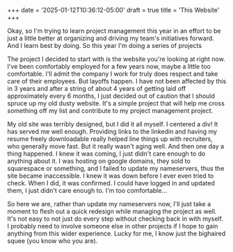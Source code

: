 +++
date = '2025-01-12T10:36:12-05:00'
draft = true
title = 'This Website'
+++


Okay, so I'm trying to learn project management this year in an effort to be just a little better at organizing and driving my team's initiatives forward. And I learn best by doing. So this year I'm doing a series of projects 

The project I decided to start with is the website you're looking at right now. I've been comfortably employed for a few years now, maybe a little too comfortable. I'll admit the company I work for truly does respect and take care of their employees. But layoffs happen. I have not been affected by this in 3 years and after a string of about 4 years of getting laid off approximately every 6 months, I just decided out of caution that I should spruce up my old dusty website. It's a simple project that will help me cross something off my list and contribute to my project management project.

My old site was terribly designed, but I did it all myself. I centered a div! It has served me well enough. Providing links to the linkedin and having my resume freely downloadable really helped line things up with recruiters, who generally move fast. But it really wasn't aging well. And then one day a thing happened. I knew it was coming, I just didn't care enough to do anything about it. I was hosting on google domains, they sold to squarespace or something, and I failed to update my nameservers, thus the site became inaccessible. I knew it was down before I ever even tried to check. When I did, it was confirmed. I could have logged in and updated them, I just didn't care enough to. I'm too comfortable... 

So here we are, rather than update my nameservers now, I'll just take a moment to flesh out a quick redesign while managing the project as well. It's not easy to not just do every step without checking back in with myself. I probably need to involve someone else in other projects if I hope to gain anything from this wider experience. Lucky for me, I know just the bighaired squee (you know who you are). 
